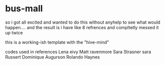 # bus-mall

so i got all excited and wanted to do this without anyhelp to see what would happen.... and the result is i have like 8 refrences and compltetly messed it up twice 

this is a working-ish template with the "hive-mind"

codes used in references
Lena eivy
Matt ravenmore
Sara Strasner
sara Russert
Dominique Augurson
Rolando Haynes

